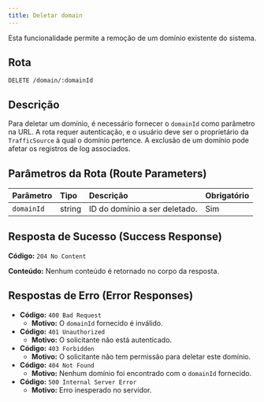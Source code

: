 ```yaml
---
title: Deletar domain
---
```


Esta funcionalidade permite a remoção de um domínio existente do sistema.

## Rota

`DELETE /domain/:domainId`

## Descrição

Para deletar um domínio, é necessário fornecer o `domainId` como parâmetro na URL. A rota requer autenticação, e o usuário deve ser o proprietário da `TrafficSource` à qual o domínio pertence. A exclusão de um domínio pode afetar os registros de log associados.

## Parâmetros da Rota (Route Parameters)

| Parâmetro  | Tipo   | Descrição                     | Obrigatório |
| :--------- | :----- | :---------------------------- | :---------- |
| `domainId` | string | ID do domínio a ser deletado. | Sim         |

## Resposta de Sucesso (Success Response)

**Código:** `204 No Content`

**Conteúdo:** Nenhum conteúdo é retornado no corpo da resposta.

## Respostas de Erro (Error Responses)

- **Código:** `400 Bad Request`
  - **Motivo:** O `domainId` fornecido é inválido.
- **Código:** `401 Unauthorized`
  - **Motivo:** O solicitante não está autenticado.
- **Código:** `403 Forbidden`
  - **Motivo:** O solicitante não tem permissão para deletar este domínio.
- **Código:** `404 Not Found`
  - **Motivo:** Nenhum domínio foi encontrado com o `domainId` fornecido.
- **Código:** `500 Internal Server Error`
  - **Motivo:** Erro inesperado no servidor.
